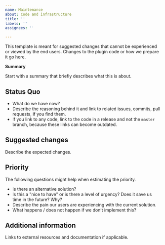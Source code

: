 ```yaml
---
name: Maintenance
about: Code and infrastructure
title: ''
labels: ''
assignees: ''

---
```


This template is meant for suggested changes that cannot be experienced or viewed by the end users. Changes to the plugin code or how we prepare it go here.

**Summary**

Start with a summary that briefly describes what this is about.

Status Quo
---

- What do we have now?
- Describe the reasoning behind it and link to related issues, commits, pull requests, if you find them.
- If you link to any code, link to the code in a release and not the `master` branch, because these links can become outdated.

Suggested changes
---

Describe the expected changes.

Priority
---

The following questions might help when estimating the priority.

- Is there an alternative solution?
- Is this a "nice to have" or is there a level of urgency? Does it save us time in the future? Why?
- Describe the pain our users are experiencing with the current solution.
- What happens / does not happen if we don’t implement this?

Additional information
---

Links to external resources and documentation if applicable.
